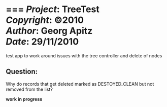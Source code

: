 ===
*Project*:   TreeTest    
*Copyright*: ©2010    
*Author*: Georg Apitz   
*Date*: 29/11/2010   
===

test app to work around issues with the tree controller and delete of nodes

## Question:
Why do records that get deleted marked as DESTOYED_CLEAN but not removed from the list?

**work in progress**

